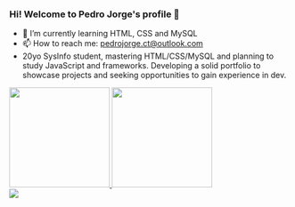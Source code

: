 ### Hi! Welcome to Pedro Jorge's profile 👋

- 🌱 I’m currently learning HTML, CSS and MySQL
- 📫 How to reach me: pedrojorge.ct@outlook.com
- 20yo SysInfo student, mastering HTML/CSS/MySQL and planning to study JavaScript and frameworks. Developing a solid portfolio to showcase projects and seeking opportunities to gain experience in dev.

<div align="left" target="_blank">
  <a href="https://github.com/anuraghazra/github-readme-stats" target="_blank"> <img height="180em" src="https://github-readme-stats.vercel.app/api?username=pedrkw&show_icons=True&theme=dark&include_all_commits=true&count_private=true"/> </a>
  <a href="https://github.com/anuraghazra/github-readme-stats" target="_blank"> <img height="180em" src="https://github-readme-stats.vercel.app/api/top-langs/?username=pedrkw&layout=compact&langs_count=6&theme=dark"/> </a>
  </div>

<div> 
  <a href="https://www.instagram.com/pedroj.rs/" target="_blank"><img src="https://img.shields.io/badge/-Instagram-%23E4405F?style=for-the-badge&logo=instagram&logoColor=white" target="_blank"></a>
  </div>
